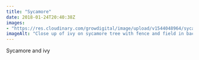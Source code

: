 ```yaml
---
title: "Sycamore"
date: 2018-01-24T20:40:38Z
images: 
- "https://res.cloudinary.com/growdigital/image/upload/v1544048964/sycamore-ivy-39167665594.jpg"
imageAlt: "Close up of ivy on sycamore tree with fence and field in background"
---
```


Sycamore and ivy
